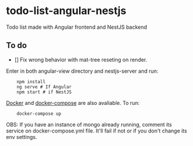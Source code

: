 # todo-list-angular-nestjs
Todo list made with Angular frontend and NestJS backend 

## To do
- [] Fix wrong behavior with mat-tree reseting on render.

Enter in both angular-view directory and nestjs-server and run:
```
    npm install
    ng serve # If Angular
    npm start # if NestJS
```

[Docker](https://docs.docker.com/get-started/overview/) and [docker-compose](https://docs.docker.com/compose/) are also avaliable. To run:
```
    docker-compose up
```

OBS: If you have an instance of mongo already running, comment its service on docker-compose.yml file. It'll fail if not or if you don't change its env settings. 

